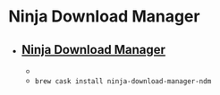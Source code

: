 # Ninja Download Manager
- [Ninja Download Manager](https://ninjadownloadmanager.com/)
  - 
  - 
  - `brew cask install ninja-download-manager-ndm`
